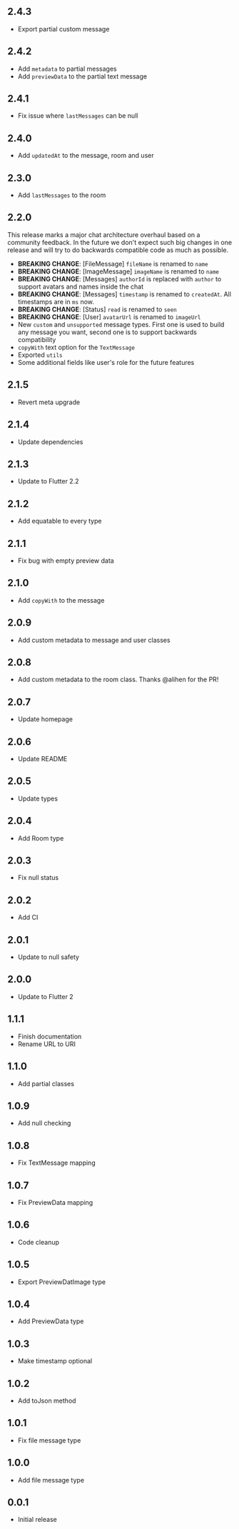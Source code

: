 ## 2.4.3

- Export partial custom message

## 2.4.2

- Add `metadata` to partial messages
- Add `previewData` to the partial text message

## 2.4.1

- Fix issue where `lastMessages` can be null

## 2.4.0

- Add `updatedAt` to the message, room and user

## 2.3.0

- Add `lastMessages` to the room

## 2.2.0

This release marks a major chat architecture overhaul based on a community feedback. In the future we don't expect such big changes in one release and will try to do backwards compatible code as much as possible.

- **BREAKING CHANGE**: [FileMessage] `fileName` is renamed to `name`
- **BREAKING CHANGE**: [ImageMessage] `imageName` is renamed to `name`
- **BREAKING CHANGE**: [Messages] `authorId` is replaced with `author` to support avatars and names inside the chat
- **BREAKING CHANGE**: [Messages] `timestamp` is renamed to `createdAt`. All timestamps are in `ms` now. 
- **BREAKING CHANGE**: [Status] `read` is renamed to `seen`
- **BREAKING CHANGE**: [User] `avatarUrl` is renamed to `imageUrl`
- New `custom` and `unsupported` message types. First one is used to build any message you want, second one is to support backwards compatibility
- `copyWith` text option for the `TextMessage`
- Exported `utils`
- Some additional fields like user's role for the future features

## 2.1.5

- Revert meta upgrade

## 2.1.4

- Update dependencies

## 2.1.3

- Update to Flutter 2.2

## 2.1.2

- Add equatable to every type

## 2.1.1

- Fix bug with empty preview data

## 2.1.0

- Add `copyWith` to the message

## 2.0.9

- Add custom metadata to message and user classes

## 2.0.8

- Add custom metadata to the room class. Thanks @alihen for the PR!

## 2.0.7

- Update homepage

## 2.0.6

- Update README

## 2.0.5

- Update types

## 2.0.4

- Add Room type

## 2.0.3

- Fix null status

## 2.0.2

- Add CI

## 2.0.1

- Update to null safety

## 2.0.0

- Update to Flutter 2

## 1.1.1

- Finish documentation
- Rename URL to URI

## 1.1.0

- Add partial classes

## 1.0.9

- Add null checking

## 1.0.8

- Fix TextMessage mapping

## 1.0.7

- Fix PreviewData mapping

## 1.0.6

- Code cleanup

## 1.0.5

- Export PreviewDatImage type

## 1.0.4

- Add PreviewData type

## 1.0.3

- Make timestamp optional

## 1.0.2

- Add toJson method

## 1.0.1

- Fix file message type

## 1.0.0

- Add file message type

## 0.0.1

- Initial release
